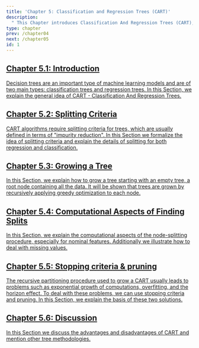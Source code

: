 ```yaml
---
title: 'Chapter 5: Classification and Regression Trees (CART)'
description:
  " This Chapter introduces Classification And Regression Trees (CART), a well-established machine learning procedure. We explain the main idea and give details on splitting criteria, discuss computational aspects of growing a tree, and illustrate the idea of stopping criteria and pruning."
type: chapter
prev: /chapter04
next: /chapter05
id: 1
---
```



<section class="c72e2d57">
  <h2 class="_5e0ebe7a">
  <a class="link-module-root-46224d00 link-module-hidden-7e2d93b5" href="/chapter05-01-trees-introduction">Chapter 5.1: Introduction</a>

  </h2>
  <p class="de526628">
  <a class="_46224d00 _7e2d93b5" href="/chapter05-01-trees-introduction"> Decision trees are an important type of machine learning models and are of two main types: classification trees and regression trees. In this Section, we explain the general idea of CART - Classification And Regression Trees.</a>
  </p>
</section>





<section class="c72e2d57">
  <h2 class="_5e0ebe7a">
  <a class="link-module-root-46224d00 link-module-hidden-7e2d93b5" href="/chapter05-02-trees-splittingcriteria">Chapter 5.2: Splitting Criteria</a>

  </h2>
  <p class="de526628">
  <a class="_46224d00 _7e2d93b5" href="/chapter05-02-trees-splittingcriteria"> CART algorithms require splitting criteria for trees, which are usually defined in terms of "impurity reduction". In this Section we formalize the idea of splitting criteria and explain the details of splitting for both regression and classification.</a>
  </p>
</section>





<section class="c72e2d57">
  <h2 class="_5e0ebe7a">
  <a class="link-module-root-46224d00 link-module-hidden-7e2d93b5" href="/chapter05-03-trees-growingatree">Chapter 5.3: Growing a Tree</a>

  </h2>
  <p class="de526628">
  <a class="_46224d00 _7e2d93b5" href="/chapter05-03-trees-growingatree"> In this Section, we explain how to grow a tree starting with an empty tree, a root node containing all the data. It will be shown that trees are grown by recursively applying greedy optimization to each node.</a>
  </p>
</section>





<section class="c72e2d57">
  <h2 class="_5e0ebe7a">
  <a class="link-module-root-46224d00 link-module-hidden-7e2d93b5" href="/chapter05-04-trees-computationalaspects">Chapter 5.4: Computational Aspects of Finding Splits</a>

  </h2>
  <p class="de526628">
  <a class="_46224d00 _7e2d93b5" href="/chapter05-04-trees-computationalaspects"> In this Section, we explain the computational aspects of the node-splitting procedure, especially for nominal features. Additionally we illustrate how to deal with missing values.</a>
  </p>
</section>





<section class="c72e2d57">
  <h2 class="_5e0ebe7a">
  <a class="link-module-root-46224d00 link-module-hidden-7e2d93b5" href="/chapter05-05-trees-stoppingcriteria">Chapter 5.5: Stopping criteria & pruning</a>

  </h2>
  <p class="de526628">
  <a class="_46224d00 _7e2d93b5" href="/chapter05-05-trees-stoppingcriteria"> The recursive partitioning procedure used to grow a CART usually leads to problems such as exponential growth of computations, overfitting, and the horizon effect. To deal with these problems, we can use stopping criteria and pruning. In this Section, we explain the basis of these two solutions.</a>
  </p>
</section>





<section class="c72e2d57">
  <h2 class="_5e0ebe7a">
  <a class="link-module-root-46224d00 link-module-hidden-7e2d93b5" href="/chapter05-06-trees-discussion">Chapter 5.6: Discussion</a>

  </h2>
  <p class="de526628">
  <a class="_46224d00 _7e2d93b5" href="/chapter05-06-trees-discussion"> In this Section we discuss the advantages and disadvantages of CART and mention other tree methodologies.</a>
  </p>
</section>




